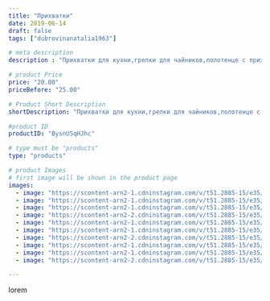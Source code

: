 ```yaml
---
title: "Прихватки"
date: 2019-06-14
draft: false
tags: ["dubrovinanatalia1963"]

# meta description
description : "Прихватки для кухни,грелки для чайников,полотенце с прихваткой"

# product Price
price: "20.00"
priceBefore: "25.00"

# Product Short Description
shortDescription: "Прихватки для кухни,грелки для чайников,полотенце с прихваткой"

#product ID
productID: "BysnUSqHJhc"

# type must be "products"
type: "products"

# product Images
# first image will be shown in the product page
images:
  - image: "https://scontent-arn2-1.cdninstagram.com/v/t51.2885-15/e35/61799172_468188193933760_5876454240518189227_n.jpg?_nc_ht=scontent-arn2-1.cdninstagram.com&_nc_cat=104&_nc_ohc=aHrJvrdZBuQAX8bEEA5&tp=1&oh=cc2e6bbff9e5b1da9fe3be2d27abd7ac&oe=605C2317&ig_cache_key=MjA2NjE5OTI0NDc2ODc0OTI2NQ%3D%3D.2"
  - image: "https://scontent-arn2-1.cdninstagram.com/v/t51.2885-15/e35/62948020_852014538491846_3195122276651752897_n.jpg?_nc_ht=scontent-arn2-1.cdninstagram.com&_nc_cat=102&_nc_ohc=NnibZpyoPHsAX8oKQV6&tp=1&oh=36ed32e3348266732f87027885eaeebf&oe=605C4679&ig_cache_key=MjA2NjE5OTI0NDc5MzcyMTE3Mg%3D%3D.2"
  - image: "https://scontent-arn2-1.cdninstagram.com/v/t51.2885-15/e35/61466481_600209477168338_8048937539613670973_n.jpg?_nc_ht=scontent-arn2-1.cdninstagram.com&_nc_cat=110&_nc_ohc=BK0s6tbX6OwAX8aaX2p&se=7&tp=1&oh=8a2fc12199c0e5670b6806ed47c677a9&oe=605B20BD&ig_cache_key=MjA2NjE5OTI0NDgwMjE4NTQwNQ%3D%3D.2"
  - image: "https://scontent-arn2-2.cdninstagram.com/v/t51.2885-15/e35/64542497_309552336664361_1428689406961407637_n.jpg?_nc_ht=scontent-arn2-2.cdninstagram.com&_nc_cat=105&_nc_ohc=No-hQLy30f0AX8O3vxU&se=7&tp=1&oh=96890a92a47ffb9817827b07b11ff1ee&oe=605D8496&ig_cache_key=MjA2NjE5OTI0NDc1MTg2NTI5NQ%3D%3D.2"
  - image: "https://scontent-arn2-1.cdninstagram.com/v/t51.2885-15/e35/64238496_140997253654017_8483517938752849978_n.jpg?_nc_ht=scontent-arn2-1.cdninstagram.com&_nc_cat=109&_nc_ohc=HdCbJI1McwIAX_wGs_2&se=7&tp=1&oh=a53fb4afe4aa9630c72ed540ffdb5074&oe=6059EE76&ig_cache_key=MjA2NjE5OTI0NDc3NzA0Mjc1OQ%3D%3D.2"
  - image: "https://scontent-arn2-1.cdninstagram.com/v/t51.2885-15/e35/64473211_447853276013735_4015597092417134689_n.jpg?_nc_ht=scontent-arn2-1.cdninstagram.com&_nc_cat=111&_nc_ohc=tngRVdTIu4gAX85JdtS&se=7&tp=1&oh=fda69e31f2daa9e16c3e4945da9806d2&oe=605AF8D6&ig_cache_key=MjA2NjE5OTI0NDc2MDIzNDczMw%3D%3D.2"
  - image: "https://scontent-arn2-2.cdninstagram.com/v/t51.2885-15/e35/61685082_646488202536161_8037483217775729647_n.jpg?_nc_ht=scontent-arn2-2.cdninstagram.com&_nc_cat=105&_nc_ohc=eA-kaymaAl4AX95XfoS&se=7&tp=1&oh=8620a1c4adf058a79c0370fac093a771&oe=605B8078&ig_cache_key=MjA2NjE5OTI0NDgxMDczOTgzNg%3D%3D.2"
  - image: "https://scontent-arn2-1.cdninstagram.com/v/t51.2885-15/e35/64564931_2271441863117930_4831063033135117657_n.jpg?_nc_ht=scontent-arn2-1.cdninstagram.com&_nc_cat=102&_nc_ohc=M19EAVsxk1MAX-sSYxd&se=7&tp=1&oh=5cfc77631397202da07a200e83ba273f&oe=605B997F&ig_cache_key=MjA2NjE5OTI0NDc2ODY0NjM4Nw%3D%3D.2"
  - image: "https://scontent-arn2-1.cdninstagram.com/v/t51.2885-15/e35/61960622_312907692929098_2633423979013454442_n.jpg?_nc_ht=scontent-arn2-1.cdninstagram.com&_nc_cat=110&_nc_ohc=NzGYPnZ-QhMAX_1Pv6X&se=8&tp=1&oh=55e9bfc2c5c354069a277b24088269e2&oe=605B5078&ig_cache_key=MjA2NjE5OTI0NDgwMjI2NDAxOA%3D%3D.2"
  - image: "https://scontent-arn2-2.cdninstagram.com/v/t51.2885-15/e35/61995180_144324136655249_5516781253762934884_n.jpg?_nc_ht=scontent-arn2-2.cdninstagram.com&_nc_cat=105&_nc_ohc=WrprlMIBHYQAX-dBQS0&se=7&tp=1&oh=794b8cd358132b58391c8b5c06e0fffa&oe=605D16A5&ig_cache_key=MjA2NjE5OTI0NDc3NzAyNDA5Mw%3D%3D.2"

---
```

lorem
